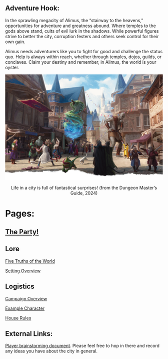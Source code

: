 ## Adventure Hook:

In the sprawling megacity of Alimus, the “stairway to the heavens,” opportunities for adventure and greatness abound. Where temples to the gods above stand, cults of evil lurk in the shadows. While powerful figures strive to better the city, corruption festers and others seek control for their own gain.

Alimus needs adventurers like you to fight for good and challenge the status quo. Help is always within reach, whether through temples, dojos, guilds, or conclaves. Claim your destiny and remember, in Alimus, the world is your oyster.

![A bustling city street full of whimsical creatures](/docs/assets/fantastical-city.png)
<p style="text-align:center;">Life in a city is full of fantastical surprises! (from the Dungeon Master’s Guide, 2024)</p>


# Pages:

## [The Party!](https://isaaclepley.github.io/Alimus-Public/party.html)

## Lore

[Five Truths of the World](https://isaaclepley.github.io/Alimus-Public/five-truths.html)

[Setting Overview](https://isaaclepley.github.io/Alimus-Public/setting.html)

## Logistics

[Campaign Overview](https://isaaclepley.github.io/Alimus-Public/campaign-overview.html)

[Example Character](https://isaaclepley.github.io/Alimus-Public/grimble.html)

[House Rules](https://isaaclepley.github.io/Alimus-Public/house-rules.html)

## External Links:

[Player brainstorming document](https://docs.google.com/document/d/1gD8qbw5iMtRr_h-BPNG875Gul1bemXggJr7kiFw9V58/edit?tab=t.0). Please feel free to hop in there and record any ideas you have about the city in general.
